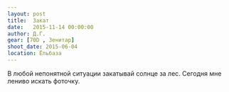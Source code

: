 ```yaml
---
layout: post
title:  Закат
date:   2015-11-14 00:00:00
author: Д.Г.
gear: [70D , Зенитар]
shoot_date: 2015-06-04
location: Ёльбаза
---
```


В любой непонятной ситуации закатывай солнце за лес. Сегодня мне лениво искать фоточку.
